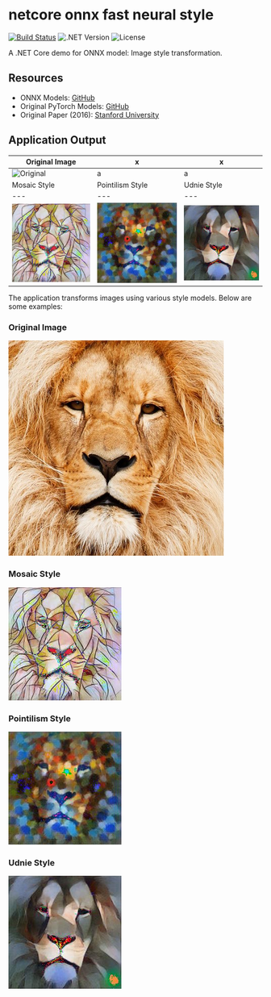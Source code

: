 
# netcore onnx fast neural style
[![Build Status](#)](link-to-build-status) ![.NET Version](#) ![License](#)

A .NET Core demo for ONNX model: Image style transformation. 

## Resources
- ONNX Models: [GitHub](https://github.com/onnx/models/tree/main/validated/vision/style_transfer/fast_neural_style)
- Original PyTorch Models: [GitHub](https://github.com/pytorch/examples/tree/main/fast_neural_style#models)
- Original Paper (2016): [Stanford University](https://cs.stanford.edu/people/jcjohns/papers/eccv16/JohnsonECCV16.pdf)

## Application Output

| Original Image | x | x |
| --- | --- | --- |
| ![Original](/results/lion.jpeg) | a | a |
| Mosaic Style | Pointilism Style | Udnie Style |
| --- | --- | --- |
| ![Mosaic Style](/results/lion_mosaic.jpg) | ![Pointilism Style](/results/lion_pointilism.jpg) | ![Udnie Style](/results/lion_udnie.jpg) |

The application transforms images using various style models. Below are some examples:

### Original Image
![Original](/results/lion.jpg)

### Mosaic Style
![Mosaic Style](/results/lion_mosaic.jpg)

### Pointilism Style
![Pointilism Style](/results/lion_pointilism.jpg)

### Udnie Style
![Udnie Style](/results/lion_udnie.jpg)
